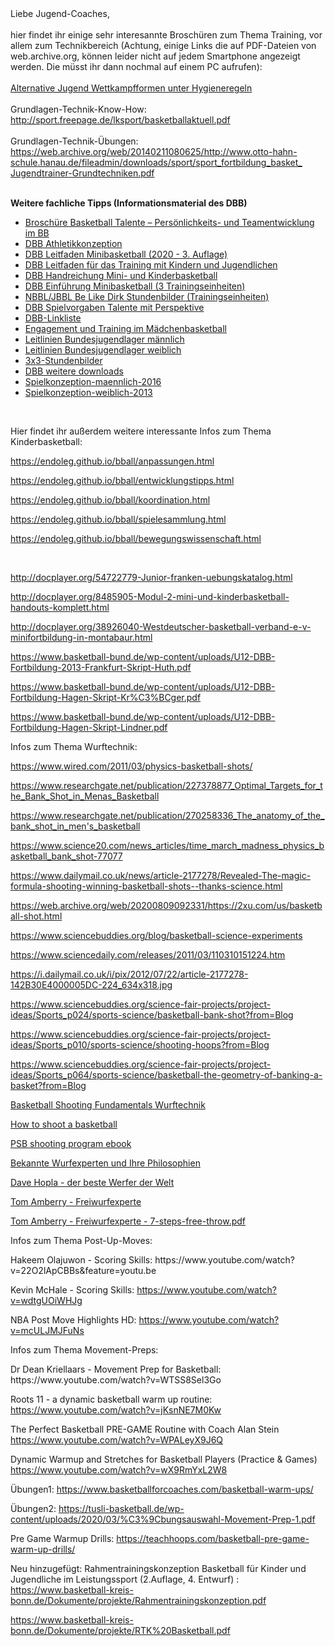 <div class="gmail_quote">Liebe Jugend-Coaches,</div>
<div class="gmail_quote">&nbsp;</div>
<div class="gmail_quote">hier findet ihr einige sehr interesannte Brosch&uuml;ren zum Thema Training, vor allem zum Technikbereich (Achtung, einige Links die auf PDF-Dateien von web.archive.org, k&ouml;nnen leider nicht auf jedem Smartphone angezeigt werden. Die m&uuml;sst ihr dann nochmal auf einem PC aufrufen):</div>
<div class="gmail_quote">&nbsp;</div>
<div class="gmail_quote">
<div class="gs">
<div class="">
<div id=":25t" class="ii gt">
<div id=":25u" class="a3s aiL ">
<div dir="ltr"><a href="https://www.basketball-bund.de/wp-content/uploads/Alternative-Jugend-Wettkampfformen-unter-Hygieneregeln.pdf" target="_blank" rel="noopener" data-saferedirecturl="https://www.google.com/url?q=https://www.basketball-bund.de/wp-content/uploads/Alternative-Jugend-Wettkampfformen-unter-Hygieneregeln.pdf&amp;source=gmail&amp;ust=1622240292652000&amp;usg=AFQjCNGbb3_y6rGgoyf63Aas32ckbZAzfg">Alternative Jugend Wettkampfformen unter Hygieneregeln</a>
<div class="yj6qo">&nbsp;</div>
<div class="adL">Grundlagen-Technik-Know-How:&nbsp;</div>
</div>
</div>
</div>
</div>
</div>
</div>
<div class="gmail_quote"><a href="http://sport.freepage.de/lksport/basketballaktuell.pdf" target="_blank" rel="noopener" data-saferedirecturl="https://www.google.com/url?q=http://sport.freepage.de/lksport/basketballaktuell.pdf&amp;source=gmail&amp;ust=1622235016971000&amp;usg=AFQjCNGmk-FvUW1tuRvw6HojzW9ugBklUg">h<wbr />ttp://sport.freepage.de/<u></u>lkspor<wbr />t/basketballaktuell.pdf</a></div>
<div class="gmail_quote">&nbsp;</div>
<div class="gmail_quote">Grundlagen-Technik-&Uuml;bungen:&nbsp;<br /><a href="https://web.archive.org/web/20140211080625/http://www.otto-hahn-schule.hanau.de/fileadmin/downloads/sport/sport_fortbildung_basket_Jugendtrainer-Grundtechniken.pdf" target="_blank" rel="noopener" data-saferedirecturl="https://www.google.com/url?q=https://web.archive.org/web/20140211080625/http://www.otto-hahn-schule.hanau.de/fileadmin/downloads/sport/sport_fortbildung_basket_Jugendtrainer-Grundtechniken.pdf&amp;source=gmail&amp;ust=1622235016971000&amp;usg=AFQjCNH1-yiRiNWPNw49Z9ZxzgcvzzyLdg">ht<wbr />tps://web.archive.org/web/<wbr />20140211080625/http://www.<wbr />otto-hahn-schule.hanau.de/<wbr />fileadmin/downloads/sport/<wbr />sport_fortbildung_basket_<wbr />Jugendtrainer-Grundtechniken.<wbr />pdf</a></div>
<div class="gmail_quote">&nbsp;</div>
<div class="gmail_quote">
<p><strong>Weitere fachliche Tipps (</strong><strong>Informationsmaterial des DBB)</strong></p>
<ul>
<li><a href="https://www.basketball-bund.de/wp-content/uploads/Brosch%C3%BCre-Basketball-Talent-%C3%9Cbungs%C3%BCbersicht-zum-psychologischen-Training-im-BB-Final.pdf" target="_blank" rel="noopener noreferrer" data-saferedirecturl="https://www.google.com/url?q=https://www.basketball-bund.de/wp-content/uploads/Brosch%25C3%25BCre-Basketball-Talent-%25C3%259Cbungs%25C3%25BCbersicht-zum-psychologischen-Training-im-BB-Final.pdf&amp;source=gmail&amp;ust=1622235016971000&amp;usg=AFQjCNGJfqA_JB4mQy5h8wROmvKuywQkjA">Brosch&uuml;re Basketball Talente &ndash; Pers&ouml;nlichkeits- und Teamentwicklung im BB</a></li>
<li><a href="https://www.basketball-bund.de/wp-content/uploads/Athletikkonzeption-DBB.pdf" target="_blank" rel="noopener noreferrer" data-saferedirecturl="https://www.google.com/url?q=https://www.basketball-bund.de/wp-content/uploads/Athletikkonzeption-DBB.pdf&amp;source=gmail&amp;ust=1622235016971000&amp;usg=AFQjCNEqSvEq9xOV1ITWIWAnckoR0h8mRA">DBB Athletikkonzeption</a></li>
<li><a href="https://www.basketball-bund.de/wp-content/uploads/Leitfaden-Minibasketball_2020_web.pdf" target="_blank" rel="noopener noreferrer" data-saferedirecturl="https://www.google.com/url?q=https://www.basketball-bund.de/wp-content/uploads/Leitfaden-Minibasketball_2020_web.pdf&amp;source=gmail&amp;ust=1622235016971000&amp;usg=AFQjCNFdmET9VlkbMf3f2L-T88m73LzHqw">DBB Leitfaden Minibasketball (2020 - 3. Auflage)</a></li>
<li><a href="http://www.basketball-bund.de/wp-content/uploads/1.10-Leitfaden-fuer-das-Training-mit-Kindern-und-Jugendlichen.pdf" target="_blank" rel="noopener noreferrer" data-saferedirecturl="https://www.google.com/url?q=http://www.basketball-bund.de/wp-content/uploads/1.10-Leitfaden-fuer-das-Training-mit-Kindern-und-Jugendlichen.pdf&amp;source=gmail&amp;ust=1622235016971000&amp;usg=AFQjCNF10G5SeOstuBgSkjj9prfzRxIMVw">DBB Leitfaden f&uuml;r das Training mit Kindern und Jugendlichen</a></li>
<li><a href="https://www.basketball-bund.de/wp-content/uploads/Handreichung-Mini-und-Kinderbasketball_web1.pdf" target="_blank" rel="noopener noreferrer" data-saferedirecturl="https://www.google.com/url?q=https://www.basketball-bund.de/wp-content/uploads/Handreichung-Mini-und-Kinderbasketball_web1.pdf&amp;source=gmail&amp;ust=1622235016971000&amp;usg=AFQjCNEgqFc1XHL4oV0jXVTiX1tczUCyMw">DBB Handreichung Mini- und Kinderbasketball</a></li>
<li><a href="http://www.basketball-bund.de/wp-content/uploads/Einf%C3%BChrung-Minibasketball-komplett-Lit..pdf" target="_blank" rel="noopener noreferrer" data-saferedirecturl="https://www.google.com/url?q=http://www.basketball-bund.de/wp-content/uploads/Einf%25C3%25BChrung-Minibasketball-komplett-Lit..pdf&amp;source=gmail&amp;ust=1622235016971000&amp;usg=AFQjCNG1UGyvEoPWKDOgvmkFr7nwQl-tpg">DBB Einf&uuml;hrung Minibasketball (3 Trainingseinheiten)</a></li>
<li><a href="https://www.nbbl-basketball.de/download/coaching/Be_like_Dirk_Stundenbilder_klein.pdf" target="_blank" rel="noopener noreferrer" data-saferedirecturl="https://www.google.com/url?q=https://www.nbbl-basketball.de/download/coaching/Be_like_Dirk_Stundenbilder_klein.pdf&amp;source=gmail&amp;ust=1622235016971000&amp;usg=AFQjCNFiLl8XTp2hqrGFUe8wVGnXi0mHMQ">NBBL/JBBL Be Like Dirk Stundenbilder (Trainingseinheiten)</a></li>
<li><a href="https://www.basketball-bund.de/wp-content/uploads/1.2-Spielvorgaben-TmP.pdf" target="_blank" rel="noopener noreferrer" data-saferedirecturl="https://www.google.com/url?q=https://www.basketball-bund.de/wp-content/uploads/1.2-Spielvorgaben-TmP.pdf&amp;source=gmail&amp;ust=1622235016971000&amp;usg=AFQjCNHhzJVXo_y2lsfXeqS73NA60Z0mpw">DBB Spielvorgaben Talente mit Perspektive</a></li>
<li><a href="https://www.basketball-bund.de/teams/trainerkader-athleteneltern" target="_blank" rel="noopener" data-saferedirecturl="https://www.google.com/url?q=https://www.basketball-bund.de/teams/trainerkader-athleteneltern&amp;source=gmail&amp;ust=1622235016971000&amp;usg=AFQjCNEom1teCLPwuxn0VmwOk-yW2YYJOA">DBB-Linkliste</a></li>
<li><a href="https://www.basketball-bund.de/wp-content/uploads/DBB_Maedchenbasketball_2020_WEB-2.pdf">Engagement und Training im M&auml;dchenbasketball</a></li>
<li><a href="https://www.basketball-bund.de/wp-content/uploads/1.4b-Leitlinien-Bundesjugendlager-m%C3%A4nnlich.pdf">Leitlinien Bundesjugendlager m&auml;nnlich</a></li>
<li><a href="https://www.basketball-bund.de/wp-content/uploads/Leitlinien-BJL-wbl-2019.pdf">Leitlinien Bundesjugendlager weiblich</a></li>
<li><a href="https://www.basketball-bund.de/wp-content/uploads/3x3-Stundenbilder_web_19.pdf">3x3-Stundenbilder</a></li>
<li><a href="https://www.basketball-bund.de/media/downloads/?filter_type=all">DBB weitere downloads</a></li>
<li><a href="http://basketball-bund-media.de/wp-content/uploads/Spielkonzeption-m%C3%A4nnlich-2016.pdf">Spielkonzeption-maennlich-2016</a></li>
<li><a href="  http://basketball-bund-media.de/wp-content/uploads/1.3a-Spielkonzeption-weiblich-2013_CEWE-final.pdf">Spielkonzeption-weiblich-2013</a></li>
    
</ul>
<p>&nbsp;</p>
<p>Hier findet ihr au&szlig;erdem weitere interessante Infos zum Thema Kinderbasketball:</p>
</div>
<p><a href="https://endoleg.github.io/bball/anpassungen.html">https://endoleg.github.io/bball/anpassungen.html</a></p>
<p><a href="https://endoleg.github.io/bball/entwicklungstipps.html">https://endoleg.github.io/bball/entwicklungstipps.html</a></p>
<p><a href="https://endoleg.github.io/bball/koordination.html">https://endoleg.github.io/bball/koordination.html</a></p>
<p><a href="https://endoleg.github.io/bball/spielesammlung.html">https://endoleg.github.io/bball/spielesammlung.html</a></p>
<p><a href="https://endoleg.github.io/bball/bewegungswissenschaft.html">https://endoleg.github.io/bball/bewegungswissenschaft.html</a></p>
<p>&nbsp;</p>
<p><a href="http://docplayer.org/54722779-Junior-franken-uebungskatalog.html">http://docplayer.org/54722779-Junior-franken-uebungskatalog.html</a></p>
<p><a href="http://docplayer.org/8485905-Modul-2-mini-und-kinderbasketball-handouts-komplett.html
">http://docplayer.org/8485905-Modul-2-mini-und-kinderbasketball-handouts-komplett.html
</a></p>
<p><a href="http://docplayer.org/38926040-Westdeutscher-basketball-verband-e-v-minifortbildung-in-montabaur.html
">http://docplayer.org/38926040-Westdeutscher-basketball-verband-e-v-minifortbildung-in-montabaur.html
</a></p>
<p><a href="https://www.basketball-bund.de/wp-content/uploads/U12-DBB-Fortbildung-2013-Frankfurt-Skript-Huth.pdf">https://www.basketball-bund.de/wp-content/uploads/U12-DBB-Fortbildung-2013-Frankfurt-Skript-Huth.pdf</a></p>
<p><a href="https://www.basketball-bund.de/wp-content/uploads/U12-DBB-Fortbildung-Hagen-Skript-Kr%C3%BCger.pdf">https://www.basketball-bund.de/wp-content/uploads/U12-DBB-Fortbildung-Hagen-Skript-Kr%C3%BCger.pdf</a></p>
<p><a href="https://www.basketball-bund.de/wp-content/uploads/U12-DBB-Fortbildung-Hagen-Skript-Lindner.pdf">https://www.basketball-bund.de/wp-content/uploads/U12-DBB-Fortbildung-Hagen-Skript-Lindner.pdf</a></p>

<p>Infos zum Thema Wurftechnik:</p>

https://www.wired.com/2011/03/physics-basketball-shots/ 
 
https://www.researchgate.net/publication/227378877_Optimal_Targets_for_the_Bank_Shot_in_Menas_Basketball 
 
https://www.researchgate.net/publication/270258336_The_anatomy_of_the_bank_shot_in_men's_basketball 
 
https://www.science20.com/news_articles/time_march_madness_physics_basketball_bank_shot-77077 
 
https://www.dailymail.co.uk/news/article-2177278/Revealed-The-magic-formula-shooting-winning-basketball-shots--thanks-science.html
 
https://web.archive.org/web/20200809092331/https://2xu.com/us/basketball-shot.html
 
https://www.sciencebuddies.org/blog/basketball-science-experiments 
 
https://www.sciencedaily.com/releases/2011/03/110310151224.htm 
 
https://i.dailymail.co.uk/i/pix/2012/07/22/article-2177278-142B30E4000005DC-224_634x318.jpg
 
https://www.sciencebuddies.org/science-fair-projects/project-ideas/Sports_p024/sports-science/basketball-bank-shot?from=Blog 
 
https://www.sciencebuddies.org/science-fair-projects/project-ideas/Sports_p010/sports-science/shooting-hoops?from=Blog 
 
https://www.sciencebuddies.org/science-fair-projects/project-ideas/Sports_p064/sports-science/basketball-the-geometry-of-banking-a-basket?from=Blog


<p><a href="https://ozswoosh.com/wp-content/uploads/2017/09/Bball-WA-Teach-Shooting-Manual.pdf">Basketball Shooting Fundamentals Wurftechnik</a></p>
<p><a href="http://static1.1.sqspcdn.com/static/f/1477050/23367782/1377216317917/How+to+Shoot+a+Basketball.pdf?token=pSTwy2rQurJXfot83a6ogjYq9is%3D">How to shoot a basketball</a></p>
<p><a href="https://proskillsbasketball.com/wp-content/uploads/2019/11/psb-shooting-program-ebook.pdf">PSB shooting program ebook</a></p>
<p><a href="https://endoleg.github.io/bball/shootingdoctors.html">Bekannte Wurfexperten und Ihre Philosophien</a></p>
<p><a href="https://endoleg.github.io/bball/dave-hopla.html">Dave Hopla - der beste Werfer der Welt</a></p>
<p><a href="https://endoleg.github.io/bball/Tom-Amberry.html">Tom Amberry - Freiwurfexperte</a></p>
<p><a href="https://github.com/endoleg/endoleg.github.io/raw/master/bball/Tom-Amberry-7-steps-free-throw.pdf">Tom Amberry - Freiwurfexperte - 7-steps-free-throw.pdf</a></p>

<p>Infos zum Thema Post-Up-Moves:</p>
Hakeem Olajuwon - Scoring Skills: https://www.youtube.com/watch?v=22O2lApCBBs&feature=youtu.be 

Kevin McHale - Scoring Skills: https://www.youtube.com/watch?v=wdtgUOiWHJg  

NBA Post Move Highlights HD: https://www.youtube.com/watch?v=mcULJMJFuNs

<p>Infos zum Thema Movement-Preps:</p>
Dr Dean Kriellaars - Movement Prep for Basketball: https://www.youtube.com/watch?v=WTSS8Sel3Go  

Roots 11 - a dynamic basketball warm up routine: https://www.youtube.com/watch?v=jKsnNE7M0Kw

The Perfect Basketball PRE-GAME Routine with Coach Alan Stein https://www.youtube.com/watch?v=WPALeyX9J6Q

Dynamic Warmup and Stretches for Basketball Players (Practice & Games) https://www.youtube.com/watch?v=wX9RmYxL2W8

Übungen1: https://www.basketballforcoaches.com/basketball-warm-ups/

Übungen2: https://tusli-basketball.de/wp-content/uploads/2020/03/%C3%9Cbungsauswahl-Movement-Prep-1.pdf

Pre Game Warmup Drills: https://teachhoops.com/basketball-pre-game-warm-up-drills/



Neu hinzugefügt:
Rahmentrainingskonzeption Basketball für Kinder und Jugendliche im Leistungssport (2.Auflage, 4. Entwurf) :
https://www.basketball-kreis-bonn.de/Dokumente/projekte/Rahmentrainingskonzeption.pdf

https://www.basketball-kreis-bonn.de/Dokumente/projekte/RTK%20Basketball.pdf


